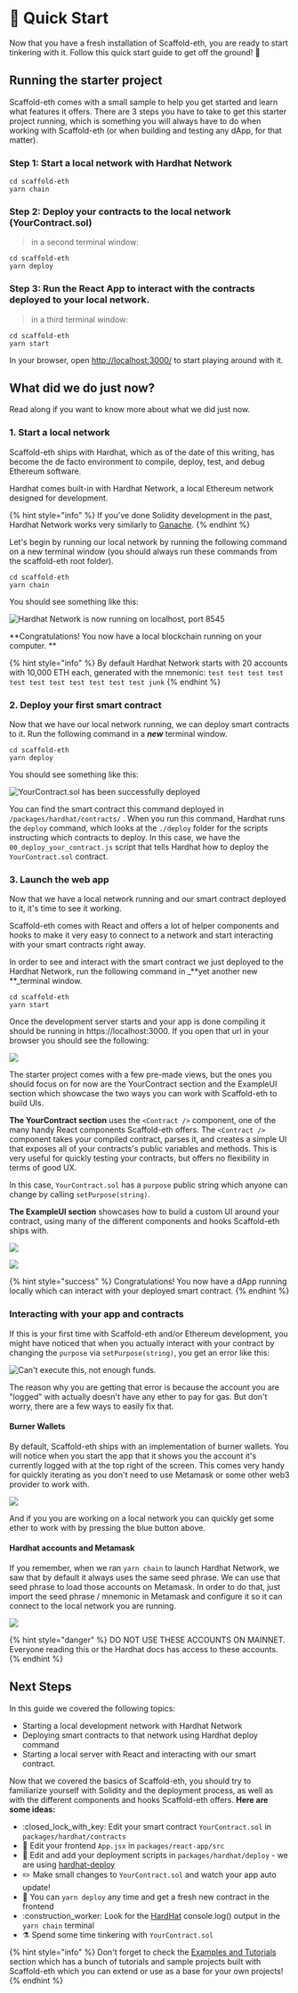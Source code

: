# 🚀 Quick Start

Now that you have a fresh installation of Scaffold-eth, you are ready to start tinkering with it. Follow this quick start guide to get off the ground! :rocket:&#x20;

## Running the starter project

Scaffold-eth comes with a small sample to help you get started and learn what features it offers. There are 3 steps you have to take to get this starter project running, which is something you will always have to do when working with Scaffold-eth (or when building and testing any dApp, for that matter).

### **Step 1: Start a local network with Hardhat Network**

```
cd scaffold-eth
yarn chain
```

### **Step 2: Deploy your contracts to the local network (YourContract.sol)**

> in a second terminal window:

```
cd scaffold-eth
yarn deploy
```

### **Step 3: Run the React App to interact with the contracts deployed to your local network.**

> in a third terminal window:

```
cd scaffold-eth
yarn start
```

In your browser, open [http://localhost:3000/](http://localhost:3000) to start playing around with it.

## What did we do just now?

Read along if you want to know more about what we did just now.&#x20;

### 1. Start a local network

Scaffold-eth ships with Hardhat, which as of the date of this writing, has become the de facto environment to compile, deploy, test, and debug Ethereum software.

Hardhat comes built-in with Hardhat Network, a local Ethereum network designed for development.&#x20;

{% hint style="info" %}
If you've done Solidity development in the past, Hardhat Network works very similarly to [Ganache](https://www.trufflesuite.com/ganache).
{% endhint %}

Let's begin by running our local network by running the following command on a new terminal window (you should always run these commands from the scaffold-eth root folder).

```
cd scaffold-eth
yarn chain
```

You should see something like this:

![Hardhat Network is now running on localhost, port 8545](<../.gitbook/assets/screen-shot-2021-06-24-at-11.01.16-am (1).png>)

**Congratulations! You now have a local blockchain running on your computer. **

{% hint style="info" %}
By default Hardhat Network starts with 20 accounts with 10,000 ETH each, generated with the mnemonic: `test test test test test test test test test test test junk`
{% endhint %}

### 2. Deploy your first smart contract

Now that we have our local network running, we can deploy smart contracts to it. Run the following command in a _**new**_ terminal window.

```
cd scaffold-eth
yarn deploy
```

You should see something like this:

![YourContract.sol has been successfully deployed](../.gitbook/assets/screen-shot-2021-06-24-at-11.14.34-am.png)

You can find the smart contract this command deployed in `/packages/hardhat/contracts/` . When you run this command, Hardhat runs the `deploy` command, which looks at the `./deploy` folder for the scripts instructing which contracts to deploy. In this case, we have the `00_deploy_your_contract.js` script that tells Hardhat how to deploy the `YourContract.sol` contract.

### 3. Launch the web app

Now that we have a local network running and our smart contract deployed to it, it's time to see it working.&#x20;

Scaffold-eth comes with React and offers a lot of helper components and hooks to make it very easy to connect to a network and start interacting with your smart contracts right away.&#x20;

In order to see and interact with the smart contract we just deployed to the Hardhat Network, run the following command in _**yet another new **_terminal window.

```
cd scaffold-eth
yarn start
```

Once the development server starts and your app is done compiling it should be running in https://localhost:3000. If you open that url in your browser you should see the following:

![](../.gitbook/assets/screen-shot-2021-06-24-at-11.27.55-am.png)

The starter project comes with a few pre-made views, but the ones you should focus on for now are the YourContract section and the ExampleUI section which showcase the two ways you can work with Scaffold-eth to build UIs.

**The YourContract section** uses the `<Contract />` component, one of the many handy React components Scaffold-eth offers. The `<Contract />` component takes your compiled contract, parses it, and creates a simple UI that exposes all of your contracts's public variables and methods. This is very useful for quickly testing your contracts, but offers no flexibility in terms of good UX.

In this case, `YourContract.sol` has a `purpose` public string which anyone can change by calling `setPurpose(string)`.&#x20;

**The ExampleUI section** showcases how to build a custom UI around your contract, using many of the different components and hooks Scaffold-eth ships with.&#x20;

![](../.gitbook/assets/screen-shot-2021-06-24-at-11.39.50-am.png)



![](../.gitbook/assets/screen-shot-2021-06-24-at-11.40.42-am.png)

{% hint style="success" %}
Congratulations! You now have a dApp running locally which can interact with your deployed smart contract.&#x20;
{% endhint %}

### Interacting with your app and contracts

If this is your first time with Scaffold-eth and/or Ethereum development, you might have noticed that when you actually interact with your contract by changing the `purpose` via `setPurpose(string)`, you get an error like this:

![Can't execute this, not enough funds.](../.gitbook/assets/screen-shot-2021-06-24-at-11.46.55-am.png)

The reason why you are getting that error is because the account you are "logged" with actually doesn't have any ether to pay for gas. But don't worry, there are a few ways to easily fix that.

#### Burner Wallets

By default, Scaffold-eth ships with an implementation of burner wallets. You will notice when you start the app that it shows you the account it's currently logged with at the top right of the screen. This comes very handy for quickly iterating as you don't need to use Metamask or some other web3 provider to work with.&#x20;

![](../.gitbook/assets/screen-shot-2021-06-24-at-11.51.31-am.png)

And if you you are working on a local network you can quickly get some ether to work with by pressing the blue button above.

#### Hardhat accounts and Metamask

If you remember, when we ran `yarn chain` to launch Hardhat Network, we saw that by default it always uses the same seed phrase. We can use that seed phrase to load those accounts on Metamask. In order to do that, just import the seed phrase / mnemonic in Metamask and configure it so it can connect to the local network you are running.

![](../.gitbook/assets/screen-shot-2021-06-24-at-11.56.59-am.png)

{% hint style="danger" %}
DO NOT USE THESE ACCOUNTS ON MAINNET. Everyone reading this or the Hardhat docs has access to these accounts.
{% endhint %}

## Next Steps

In this guide we covered the following topics:

* Starting a local development network with Hardhat Network
* Deploying smart contracts to that network using Hardhat deploy command
* Starting a local server with React and interacting with our smart contract.

Now that we covered the basics of Scaffold-eth, you should try to familiarize yourself with Solidity and the deployment process, as well as with the different components and hooks Scaffold-eth offers. **Here are some ideas:**

* :closed\_lock\_with\_key: Edit your smart contract `YourContract.sol` in `packages/hardhat/contracts`
* :pencil: Edit your frontend `App.jsx` in `packages/react-app/src`
* :briefcase: Edit and add your deployment scripts in `packages/hardhat/deploy` - we are using [hardhat-deploy](https://www.npmjs.com/package/hardhat-deploy)
* :pencil2: Make small changes to `YourContract.sol` and watch your app auto update!
* :repeat: You can `yarn deploy` any time and get a fresh new contract in the frontend
* :construction\_worker: Look for the [HardHat](https://hardhat.org) console.log() output in the `yarn chain` terminal
* :alembic: Spend some time tinkering with `YourContract.sol`

{% hint style="info" %}
Don't forget to check the [Examples and Tutorials](../examples-and-tutorials/overview.md) section which has a bunch of tutorials and sample projects built with Scaffold-eth which you can extend or use as a base for your own projects!
{% endhint %}
